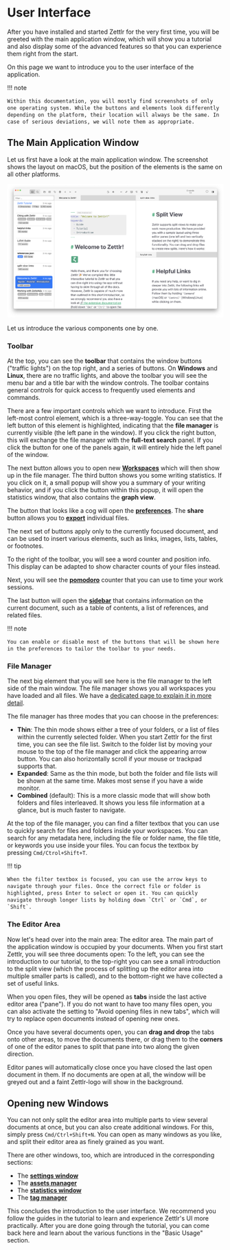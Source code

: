 # User Interface

After you have installed and started Zettlr for the very first time, you will be greeted with the main application window, which will show you a tutorial and also display some of the advanced features so that you can experience them right from the start.

On this page we want to introduce you to the user interface of the application.

!!! note

    Within this documentation, you will mostly find screenshots of only one operating system. While the buttons and elements look differently depending on the platform, their location will always be the same. In case of serious deviations, we will note them as appropriate.

## The Main Application Window

Let us first have a look at the main application window. The screenshot shows the layout on macOS, but the position of the elements is the same on all other platforms.

![Zettlr's main application window upon the first start](img/../../img/main_window_v3.png)

Let us introduce the various components one by one.

### Toolbar

At the top, you can see the **toolbar** that contains the window buttons ("traffic lights") on the top right, and a series of buttons. On **Windows** and **Linux**, there are no traffic lights, and above the toolbar you will see the menu bar and a title bar with the window controls. The toolbar contains general controls for quick access to frequently used elements and commands.

There are a few important controls which we want to introduce. First the left-most control element, which is a three-way-toggle. You can see that the left button of this element is highlighted, indicating that the **file manager** is currently visible (the left pane in the window). If you click the right button, this will exchange the file manager with the **full-text search** panel. If you click the button for one of the panels again, it will entirely hide the left panel of the window.

The next button allows you to open new [**Workspaces**](workspaces.md) which will then show up in the file manager. The third button shows you some writing statistics. If you click on it, a small popup will show you a summary of your writing behavior, and if you click the button within this popup, it will open the statistics window, that also contains the **graph view**.

The button that looks like a cog will open the [**preferences**](../reference/settings.md). The **share** button allows you to [**export**](export.md) individual files.

The next set of buttons apply only to the currently focused document, and can be used to insert various elements, such as links, images, lists, tables, or footnotes.

To the right of the toolbar, you will see a word counter and position info. This display can be adapted to show character counts of your files instead.

Next, you will see the [**pomodoro**](../advanced/pomodoro.md) counter that you can use to time your work sessions.

The last button will open the [**sidebar**](sidebar.md) that contains information on the current document, such as a table of contents, a list of references, and related files.

!!! note

    You can enable or disable most of the buttons that will be shown here in the preferences to tailor the toolbar to your needs.

### File Manager

The next big element that you will see here is the file manager to the left side of the main window. The file manager shows you all workspaces you have loaded and all files. We have a [dedicated page to explain it in more detail](../core/file-manager.md).

The file manager has three modes that you can choose in the preferences:

* **Thin**: The thin mode shows either a tree of your folders, or a list of files within the currently selected folder. When you start Zettlr for the first time, you can see the file list. Switch to the folder list by moving your mouse to the top of the file manager and click the appearing arrow button. You can also horizontally scroll if your mouse or trackpad supports that.
* **Expanded**: Same as the thin mode, but both the folder and file lists will be shown at the same time. Makes most sense if you have a wide monitor.
* **Combined** (default): This is a more classic mode that will show both folders and files interleaved. It shows you less file information at a glance, but is much faster to navigate.

At the top of the file manager, you can find a filter textbox that you can use to quickly search for files and folders inside your workspaces. You can search for any metadata here, including the file or folder name, the file title, or keywords you use inside your files. You can focus the textbox by pressing `Cmd/Ctrol+Shift+T`.

!!! tip

    When the filter textbox is focused, you can use the arrow keys to navigate through your files. Once the correct file or folder is highlighted, press Enter to select or open it. You can quickly navigate through longer lists by holding down `Ctrl` or `Cmd`, or `Shift`.

### The Editor Area

Now let's head over into the main area: The editor area. The main part of the application window is occupied by your documents. When you first start Zettlr, you will see three documents open: To the left, you can see the introduction to our tutorial, to the top-right you can see a small introduction to the split view (which the process of splitting up the editor area into multiple smaller parts is called), and to the bottom-right we have collected a set of useful links.

When you open files, they will be opened as **tabs** inside the last active editor area ("pane"). If you do not want to have too many files open, you can also activate the setting to "Avoid opening files in new tabs", which will try to replace open documents instead of opening new ones.

Once you have several documents open, you can **drag and drop** the tabs onto other areas, to move the documents there, or drag them to the **corners** of one of the editor panes to split that pane into two along the given direction.

Editor panes will automatically close once you have closed the last open document in them. If no documents are open at all, the window will be greyed out and a faint Zettlr-logo will show in the background.

## Opening new Windows

You can not only split the editor area into multiple parts to view several documents at once, but you can also create additional windows. For this, simply press `Cmd/Ctrl+Shift+N`. You can open as many windows as you like, and split their editor area as finely grained as you want.

There are other windows, too, which are introduced in the corresponding sections:

* The [**settings window**](../reference/settings.md)
* The [**assets manager**](../advanced/assets-manager.md)
* The [**statistics window**](#TODO)
* The [**tag manager**](#TODO)

This concludes the introduction to the user interface. We recommend you follow the guides in the tutorial to learn and experience Zettlr's UI more practically. After you are done going through the tutorial, you can come back here and learn about the various functions in the "Basic Usage" section.

